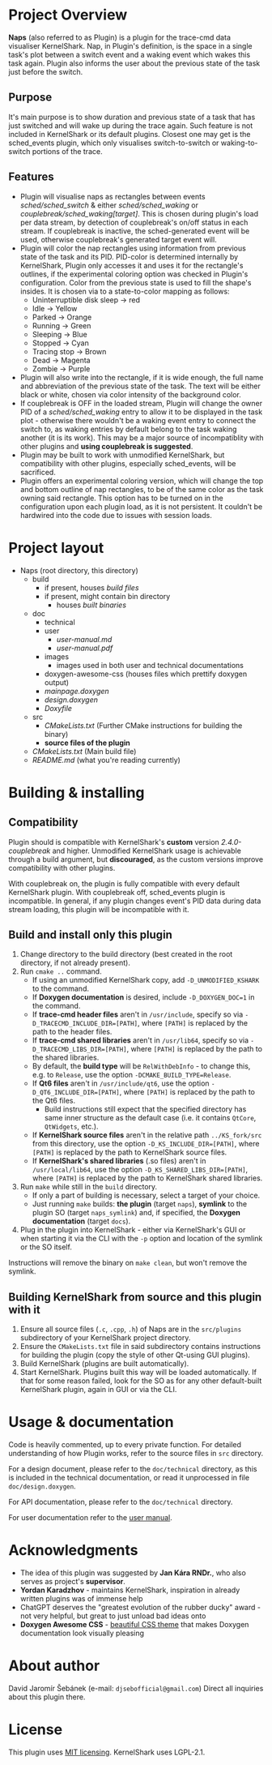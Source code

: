 # Project Overview

**Naps** (also referred to as Plugin) is a plugin for the trace-cmd data visualiser KernelShark. Nap, in Plugin's definition, is the space in a single task's plot between a switch event and a waking event which wakes this task again. Plugin also informs the user about the previous state of the task just before the switch.

## Purpose
It's main purpose is to show duration and previous state of a task that has just switched and will wake up during the trace again. Such feature is not included in KernelShark or its default plugins. Closest one may get is the sched_events plugin, which only visualises switch-to-switch or waking-to-switch portions of the trace.

## Features
- Plugin will visualise naps as rectangles between events *sched/sched_switch* & either *sched/sched_waking* or *couplebreak/sched_waking\[target\]*. This is chosen during plugin's load per data stream, by detection of couplebreak's on/off status in each stream. If couplebreak is inactive, the sched-generated event will be used, otherwise couplebreak's generated target event will.
- Plugin will color the nap rectangles using information from previous state of the task and its PID. PID-color is determined internally by KernelShark, Plugin only accesses it and uses it for the rectangle's outlines, if the
experimental coloring option was checked in Plugin's configuration. Color from the previous state is used to fill
the shape's insides. It is chosen via to a state-to-color mapping as follows:
  - Uninterruptible disk sleep -> red
  - Idle -> Yellow
  - Parked -> Orange
  - Running -> Green
  - Sleeping -> Blue
  - Stopped -> Cyan
  - Tracing stop -> Brown
  - Dead -> Magenta
  - Zombie -> Purple
- Plugin will also write into the rectangle, if it is wide enough, the full name and abbreviation of the previous state of the task. The text will be either black or white, chosen via color intensity of the background color.
- If couplebreak is OFF in the loaded stream, Plugin will change the owner PID of a *sched/sched_waking* entry to allow it to be displayed in the task plot - otherwise there wouldn't be a waking event entry to connect the switch to, as waking entries by default belong to the task waking another (it is its work). This may be a major source of incompatiblity with other plugins and **using couplebreak is suggested**.
- Plugin may be built to work with unmodified KernelShark, but compatibility with other plugins, especially
  sched_events, will be sacrificed.
- Plugin offers an experimental coloring version, which will change the top and bottom outline of nap rectangles,
to be of the same color as the task owning said rectangle. This option has to be turned on in the configuration
upon each plugin load, as it is not persistent. It couldn't be hardwired into the code due to issues with session
loads.

# Project layout
- Naps (root directory, this directory)
  - build
    - if present, houses *build files*
    - if present, might contain bin directory
      - houses *built binaries*
  - doc
    - technical
    - user
      - *user-manual.md*
      - *user-manual.pdf*
    - images
      - images used in both user and technical documentations
    - doxygen-awesome-css (houses files which prettify doxygen output)
    - *mainpage.doxygen*
    - *design.doxygen*
    - *Doxyfile*
  - src
    - *CMakeLists.txt* (Further CMake instructions for building the binary)
    - **source files of the plugin**
  - *CMakeLists.txt* (Main build file)
  - *README.md* (what you're reading currently)

# Building & installing

## Compatibility

Plugin should is compatible with KernelShark's **custom** version *2.4.0-couplebreak* and higher.
Unmodified KernelShark usage is achievable through a build argument, but **discouraged**, as the
custom versions improve compatibility with other plugins.

With couplebreak on, the plugin is fully compatible with every default KernelShark plugin. With couplebreak off,
sched_events plugin is incompatible. In general, if any plugin changes event's PID data during data stream loading,
this plugin will be incompatible with it.

## Build and install only this plugin

1. Change directory to the build directory (best created in the root directory, if not already present).
2. Run `cmake ..` command.
   - If using an unmodified KernelShark copy, add `-D_UNMODIFIED_KSHARK` to the command.
   - If **Doxygen documentation** is desired, include `-D_DOXYGEN_DOC=1` in the command.
   - If **trace-cmd header files** aren't in `/usr/include`, specify so via `-D_TRACECMD_INCLUDE_DIR=[PATH]`, where
    `[PATH]` is replaced by the path to the header files.
   - If **trace-cmd shared libraries** aren't in `/usr/lib64`, specify so via `-D_TRACECMD_LIBS_DIR=[PATH]`, where
    `[PATH]` is replaced by the path to the shared libraries.
   - By default, the **build type** will be `RelWithDebInfo` - to change this, e.g. to `Release`, use the option `-DCMAKE_BUILD_TYPE=Release`.
   - If **Qt6 files** aren't in `/usr/include/qt6`, use the option `-D_QT6_INCLUDE_DIR=[PATH]`, where `[PATH]` is replaced by the path to the Qt6 files.
     - Build instructions still expect that the specified directory has same inner structure as the default case (i.e. it contains `QtCore`, `QtWidgets`, etc.).
   - If **KernelShark source files** aren't in the relative path `../KS_fork/src` from this directory, use
     the option `-D_KS_INCLUDE_DIR=[PATH]`, where `[PATH]` is replaced by the path to KernelShark source files.
   - If **KernelShark's shared libraries** (.so files) aren't in `/usr/local/lib64`, use the option `-D_KS_SHARED_LIBS_DIR=[PATH]`, where `[PATH]` is replaced by the path to KernelShark shared libraries.
3. Run `make` while still in the `build` directory.
   - If only a part of building is necessary, select a target of your choice.
   - Just running `make` builds: **the plugin** (target `naps`), **symlink** to the plugin SO (target `naps_symlink`) and, if specified, the **Doxygen documentation** (target `docs`).
4. Plug in the plugin into KernelShark - either via KernelShark's GUI or when starting it via the CLI with the `-p` 
   option and location of the symlink or the SO itself.

Instructions will remove the binary on `make clean`, but won't remove the symlink.

## Building KernelShark from source and this plugin with it

1. Ensure all source files (`.c`, `.cpp`, `.h`) of Naps are in the `src/plugins` subdirectory of your KernelShark project directory.
2. Ensure the `CMakeLists.txt` file in said subdirectory contains instructions for building the plugin (copy the style of other Qt-using GUI plugins).
3. Build KernelShark (plugins are built automatically).
4. Start KernelShark. Plugins built this way will be loaded automatically. If that for some reason failed, look for the SO as for any other default-built KernelShark plugin, again in GUI or via the CLI.

# Usage & documentation

Code is heavily commented, up to every private function. For detailed understanding of how Plugin works,
refer to the source files in `src` directory.

For a design document, please refer to the `doc/technical` directory, as this is included in the technical documentation,
or read it unprocessed in file `doc/design.doxygen`.

For API documentation, please refer to the `doc/technical` directory.

For user documentation refer to the [user manual](./doc/user/user-manual.md).

# Acknowledgments

- The idea of this plugin was suggested by **Jan Kára RNDr.**, who also serves as project's **supervisor**.
- **Yordan Karadzhov** - maintains KernelShark, inspiration in already written plugins was of immense help
- ChatGPT deserves the "greatest evolution of the rubber ducky" award - not very helpful, but great to just unload bad ideas onto
- **Doxygen Awesome CSS** - [beautiful CSS theme](https://jothepro.github.io/doxygen-awesome-css/index.html)
  that makes Doxygen documentation look visually pleasing

# About author

David Jaromír Šebánek (e-mail: `djsebofficial@gmail.com`) Direct all inquiries about this plugin there.

# License

This plugin uses [MIT licensing](./LICENSE). KernelShark uses LGPL-2.1.